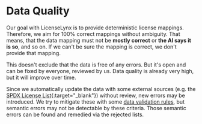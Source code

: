 # Data Quality

Our goal with LicenseLynx is to provide deterministic license mappings.
Therefore, we aim for 100% correct mappings without ambiguity.
That means, that the data mapping must not be **mostly correct** or **the AI says it is so**, and so on.
If we can't be sure the mapping is correct, we don't provide that mapping.

This doesn't exclude that the data is free of any errors.
But it's open and can be fixed by everyone, reviewed by us.
Data quality is already very high, but it will improve over time.

Since we automatically update the data with some external sources (e.g. the [SPDX License List](https://github.com/spdx/license-list-data/blob/main/json/licenses.json){:target="_blank"}) without review, new errors may be introduced.
We try to mitigate these with some [data validation rules](https://licenselynx.org/licenselynxworks/#data-import), but semantic errors may not be detectable by these criteria.
Those semantic errors can be found and remedied via the rejected lists.
